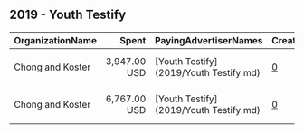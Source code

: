 ## 2019 - Youth Testify 
|OrganizationName|Spent|PayingAdvertiserNames|CreativeUrls|Impressions|Genders|AgeBrackets|CountryCodes|BillingAddresses|CandidateBallotInformation|
|:---|---:|:---|:---|---:|:---|:---|:---|:---|:---|
|Chong and Koster|3,947.00 USD|[Youth Testify](2019/Youth Testify.md)|[0](https://www.snap.com/political-ads/asset/3e809397fe30b81b210f636228577accc1de452eee3a45d0f554911a66ad29e2?mediaType=png)|2,282,705||17-24|united states|"1640 Rhode Island Ave. NW, Suite 600,Washington,20036,US"||
|Chong and Koster|6,767.00 USD|[Youth Testify](2019/Youth Testify.md)|[0](https://www.snap.com/political-ads/asset/924585d7b432d23f1f5488710873e06d321d116773464de2410eea47b7e2b402?mediaType=png)|3,489,398||17-24|united states|"1640 Rhode Island Ave. NW, Suite 600,Washington,20036,US"||
